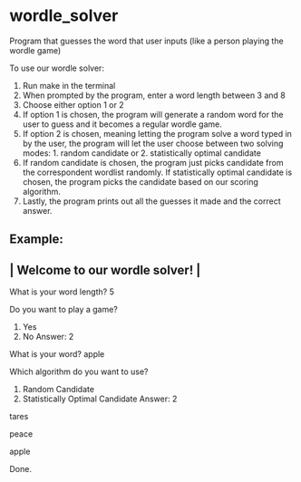 # wordle_solver
Program that guesses the word that user inputs  (like a person playing the wordle game)

To use our wordle solver:
1. Run make in the terminal
2. When prompted by the program, enter a word length between 3 and 8
3. Choose either option 1 or 2
4. If option 1 is chosen, the program will generate a random word for the user to guess and it becomes a regular wordle game.
5. If option 2 is chosen, meaning letting the program solve a word typed in by the user, the program will let the user choose between two solving modes: 1. random candidate or 2. statistically optimal candidate
6. If random candidate is chosen, the program just picks candidate from the correspondent wordlist randomly. If statistically optimal candidate is chosen, the program picks the candidate based on our scoring algorithm.
7. Lastly, the program prints out all the guesses it made and the correct answer.

Example:
----------------------------------
|  Welcome to our wordle solver!  |
----------------------------------

What is your word length?
5

Do you want to play a game?
1. Yes
2. No
Answer: 2

What is your word?
apple

Which algorithm do you want to use?
1. Random Candidate
2. Statistically Optimal Candidate
Answer: 2

tares

peace

apple

Done.
